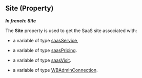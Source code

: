 
## Site (Property)

***In french: Site***
	



<a name="XUse"></a>
<a name="Use"></a>
<a name="description"></a>
The **Site** property is used to get the SaaS site associated with:

- a variable of type [saasService](../WDLang3/1000019096.md),

- a variable of type [saasPricing](../WDLang3/1000019091.md).

- a variable of type [saasVisit](../WDLang3/1000024560.md).

- a variable of type [WBAdminConnection](../WDLang2/1410089344.md).




